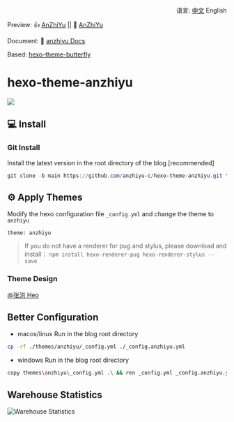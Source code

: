 <div align="right">
  语言:
  <a title="中文" href="/README.md">中文</a>
  English
</div>

Preview: 👍 [AnZhiYu](https://blog.anheyu.com/) || 🤞 [AnZhiYu](https://index.anheyu.com/)

Document: 📖 [anzhiyu Docs](https://blog.anheyu.com/docs)

Based: [hexo-theme-butterfly](https://github.com/jerryc127/hexo-theme-butterfly)

# hexo-theme-anzhiyu

![](https://img02.anheyu.com/adminuploads/1/2023/04/12/64367c8fdcc7f.webp)

## 💻 Install

### Git Install

Install the latest version in the root directory of the blog [recommended]

```powershell
git clone -b main https://github.com/anzhiyu-c/hexo-theme-anzhiyu.git themes/anzhiyu
```

## ⚙ Apply Themes

Modify the hexo configuration file `_config.yml` and change the theme to `anzhiyu`

```
theme: anzhiyu
```

> If you do not have a renderer for pug and stylus, please download and install： `npm install hexo-renderer-pug hexo-renderer-stylus --save`

### Theme Design

[@张洪 Heo](https://github.com/zhheo)

## Better Configuration

- macos/linux
  Run in the blog root directory

```bash
cp -rf ./themes/anzhiyu/_config.yml ./_config.anzhiyu.yml
```

- windows
   Run in the blog root directory
```bash
copy themes\anzhiyu\_config.yml .\ && ren _config.yml _config.anzhiyu.yml
```

## Warehouse Statistics

![Warehouse Statistics](https://repobeats.axiom.co/api/embed/60fcf455cd02123aebe6249deabf8d48e3debcae.svg "Repobeats analytics image")
